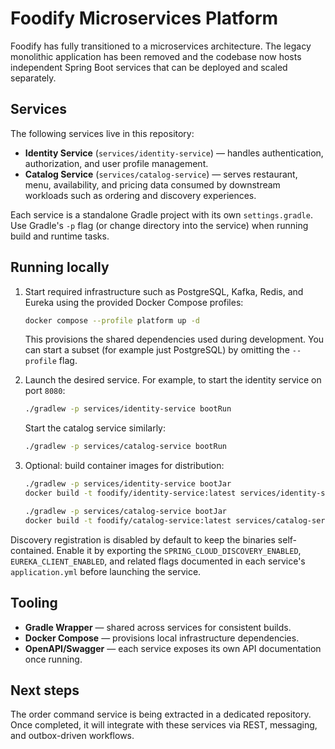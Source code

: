 # Foodify Microservices Platform

Foodify has fully transitioned to a microservices architecture. The legacy monolithic
application has been removed and the codebase now hosts independent Spring Boot
services that can be deployed and scaled separately.

## Services

The following services live in this repository:

- **Identity Service** (`services/identity-service`) &mdash; handles authentication,
  authorization, and user profile management.
- **Catalog Service** (`services/catalog-service`) &mdash; serves restaurant,
  menu, availability, and pricing data consumed by downstream workloads such as
  ordering and discovery experiences.

Each service is a standalone Gradle project with its own `settings.gradle`. Use
Gradle's `-p` flag (or change directory into the service) when running build
and runtime tasks.

## Running locally

1. Start required infrastructure such as PostgreSQL, Kafka, Redis, and Eureka
   using the provided Docker Compose profiles:

   ```bash
   docker compose --profile platform up -d
   ```

   This provisions the shared dependencies used during development. You can
   start a subset (for example just PostgreSQL) by omitting the `--profile`
   flag.

2. Launch the desired service. For example, to start the identity service on
   port `8080`:

   ```bash
   ./gradlew -p services/identity-service bootRun
   ```

   Start the catalog service similarly:

   ```bash
   ./gradlew -p services/catalog-service bootRun
   ```

3. Optional: build container images for distribution:

   ```bash
   ./gradlew -p services/identity-service bootJar
   docker build -t foodify/identity-service:latest services/identity-service

   ./gradlew -p services/catalog-service bootJar
   docker build -t foodify/catalog-service:latest services/catalog-service
   ```

Discovery registration is disabled by default to keep the binaries self-contained.
Enable it by exporting the `SPRING_CLOUD_DISCOVERY_ENABLED`,
`EUREKA_CLIENT_ENABLED`, and related flags documented in each service's
`application.yml` before launching the service.

## Tooling

- **Gradle Wrapper** &mdash; shared across services for consistent builds.
- **Docker Compose** &mdash; provisions local infrastructure dependencies.
- **OpenAPI/Swagger** &mdash; each service exposes its own API documentation once
  running.

## Next steps

The order command service is being extracted in a dedicated repository. Once
completed, it will integrate with these services via REST, messaging, and
outbox-driven workflows.
